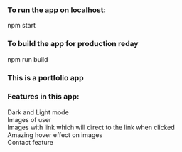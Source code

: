 ### To run the app on localhost:
npm start

### To build the app for production reday
npm run build

### This is a portfolio app

### Features in this app:
Dark and Light mode\
Images of user\
Images with link which will direct to the link when clicked\
Amazing hover effect on images\
Contact feature

